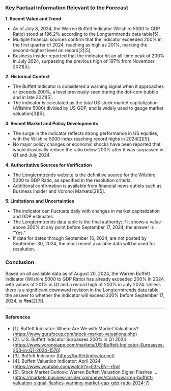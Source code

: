 ### Key Factual Information Relevant to the Forecast

**1. Recent Value and Trend**
- As of July 8, 2024, the Warren Buffett Indicator (Wilshire 5000 to GDP Ratio) stood at 196.2% according to the Longtermtrends data table[5].
- Multiple financial sources confirm that the indicator exceeded 200% in the first quarter of 2024, reaching as high as 201%, marking the second-highest level on record[2][5].
- Business Insider reported that the indicator hit an all-time peak of 200% in July 2024, surpassing the previous high of 197% from November 2021[5].

**2. Historical Context**
- The Buffett Indicator is considered a warning signal when it approaches or exceeds 200%, a level previously seen during the dot-com bubble and in late 2021[5].
- The indicator is calculated as the total US stock market capitalization (Wilshire 5000) divided by US GDP, and is widely used to gauge market valuation[3][5].

**3. Recent Market and Policy Developments**
- The surge in the indicator reflects strong performance in US equities, with the Wilshire 5000 index reaching record highs in 2024[2][5].
- No major policy changes or economic shocks have been reported that would drastically reduce the ratio below 200% after it was surpassed in Q1 and July 2024.

**4. Authoritative Sources for Verification**
- The Longtermtrends website is the definitive source for the Wilshire 5000 to GDP Ratio, as specified in the resolution criteria.
- Additional confirmation is available from financial news outlets such as Business Insider and Voronoi Markets[2][5].

**5. Limitations and Uncertainties**
- The indicator can fluctuate daily with changes in market capitalization and GDP estimates.
- The Longtermtrends data table is the final authority; if it shows a value above 200% at any point before September 17, 2024, the answer is "Yes."
- If data for dates through September 16, 2024, are not posted by September 30, 2024, the most recent available data will be used for resolution.

### Conclusion

Based on all available data as of August 20, 2024, the Warren Buffett Indicator (Wilshire 5000 to GDP Ratio) has already exceeded 200% in 2024, with values of 201% in Q1 and a record high of 200% in July 2024. Unless there is a significant downward revision in the Longtermtrends data table, the answer to whether the indicator will exceed 200% before September 17, 2024, is **Yes**[2][5].

---

#### References

- [1]. Buffett Indicator: Where Are We with Market Valuations? (https://www.gurufocus.com/stock-market-valuations.php)
- [2]. U.S. Buffett Indicator Surpasses 200% in Q1 2024 (https://www.voronoiapp.com/markets/US-Buffett-Indicator-Surpasses-200-in-Q1-2024-1576)
- [3]. Buffett Indicator (https://buffettindicator.net)
- [4]. Buffett Valuation Indicator: April 2024 (https://www.youtube.com/watch?v=E3ryEN--rSw)
- [5]. Stock Market Outlook: Warren Buffett Valuation Signal Flashes ... (https://markets.businessinsider.com/news/stocks/warren-buffett-valuation-signal-flashes-warning-market-cap-gdp-ratio-2024-7)